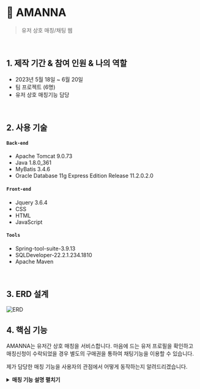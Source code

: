 # :pushpin: AMANNA
> 유저 상호 매칭/채팅 웹


</br>

## 1. 제작 기간 & 참여 인원 & 나의 역할
  - 2023년 5월 18일 ~ 6월 20일
  - 팀 프로젝트 (6명)
  - 유저 상호 매칭기능 담당

</br>

## 2. 사용 기술
#### `Back-end`
  - Apache Tomcat 9.0.73
  - Java 1.8.0_361
  - MyBatis 3.4.6
  - Oracle Database 11g Express Edition Release 11.2.0.2.0
 
#### `Front-end`
  - Jquery 3.6.4
  - CSS
  - HTML
  - JavaScript

#### `Tools`
- Spring-tool-suite-3.9.13
- SQLDeveloper-22.2.1.234.1810
- Apache Maven

</br>

## 3. ERD 설계
![ERD](https://github.com/donghunshin9379/test/assets/139945914/c612e5e0-f736-499c-8f2e-85b5a421aacc)


## 4. 핵심 기능
AMANNA는 유저간 상호 매칭을 서비스합니다.
마음에 드는 유저 프로필을 확인하고 매칭신청이 수락되었을 경우 
별도의 구매권을 통하여 채팅기능을 이용할 수 있습니다.

제가 담당한 매칭 기능을 사용자의 관점에서 어떻게 동작하는지 알려드리겠습니다.

<details>
<summary><b>매칭 기능 설명 펼치기</b></summary>
<div markdown="1">

### 4.1. 가입된 유저 목록 ( 프로필 )
![일반 유저 목록](https://github.com/Integerous/all-in-one/assets/139945914/c8c69ceb-c2ff-42b4-960f-b0055edf195f)
- **유저목록 확인**
- DB member 테이블에 저장된 유저목록 데이터 리스트를 Mybatis를 이용하여 모두 가져옵니다.
- table에 body 영역에서 c:forEach 방식으로 list를 표현합니다


### 4.2. 유저 프로필 확인
![유저 프로필 확인](https://github.com/Integerous/all-in-one/assets/139945914/d9c60193-501a-4d9f-bd8d-1f5fadfd751e)
- 특정 유저의 프로필을 확인하고 로그인 상태에서 매칭을 신청할 수 있습니다.
- '신청하기' 클릭시, 저장된 user.id 값이 <a>태그 내의 getMember.do를 실행합니다.
      
- 저장된 id값은 MemberVO 타입의 vo에 담기고 DAO를 통해 해당 id를 가진 유저의 모든 데이터를 가져옵니다

- 유저 회원가입 시 사진등록이 안 되었을 경우 '등록된 사진이 없습니다' 표시

-**코드 확인**
      ```
  	<tr>
	<td><img alt="등록한 사진이 없습니다" src="pictures/${user.imgName }"
	id="profilePic"></td>
 	</tr> ```

### 4.3 나의 매칭목록 ( 발신 / 수신 )
- ![나의 매칭목록](https://github.com/Integerous/all-in-one/assets/139945914/5ff31e1b-73e2-4160-a00f-be674c8854d9)
  - 화면 상단에 내가 받은 매칭, 하단에 보낸 매칭을 띄웁니다.
    
  - 수신된 매칭목록에서 특정 유저 프로필 확인
-**코드 확인**
     ```
    <td><a href="getCaller.do?seq=${match.seq }&id=${member.id}&matchId=${match.id}">프로필 확인</a>
    </td>
     ```
     
  - getCaller.do 로 실행된 컨트롤러를 통해서 이전에 받은 match.seq, member.id, match.id 값을 근거로 DAO를 거쳐 화면에 표시됩니다.
    
-**코드 확인**

    ``` 
    @RequestMapping("/getCaller.do")
	public String getCaller(MatchVO vo, Model model, HttpSession session) {
	// 세션에서 "member" 속성 값을 가져옴
	    MemberVO member = (MemberVO) session.getAttribute("member");
	    System.out.println("로그인 정보 : " + member);                                
 	    MatchVO caller = matchService.getCaller(vo);
	    model.addAttribute("caller", caller); // Model 객체 사용 View에 데이터 전달
	    System.out.println("caller의 이미지네임 : " + caller.getImgName());
	    return "getCaller.jsp";
	}  ``` 

 
    
  -**발신자 확인***
    ![매칭 수락하기](https://github.com/Integerous/all-in-one/assets/139945914/a31447ae-5b75-4afc-8e8c-7b3824165d42)
    매칭 발신자의 프로필을 확인하고 수락/거절을 동작할 수 있습니다.

  - 수락 시 form에 담긴 input 타입 yesMatch.do가 실행되어 하단의 값을 근거로 DB 진행상태 컬럼에 '수락'으로 표시 됩니다.
  - **코드 확인**
   ``` 
    <input type="hidden" name="seq" id="matchSeq"> <input type="submit" value="수락하기" onclick="setMatchAction('yesMatch.do')">
   ```

      
-**요청 수락 동작**
- DB의 진행상태 컬럼이 '수락'으로 변경(UPDATE)됩니다.
-**코드 확인**
     
  	```
        public void yesMatch(MatchVO vo) {
		System.out.println("===> MyBatis 사용 yesMatch(vo) 실행");
		System.out.println("===> 담긴값 : " + vo);
		mybatis.update("yesMatch", vo);
	}
	```
 
-**요청 거절 동작**
- 수락과 같은 방식으로 컬럼에 '거절'로 표시됩니다.
- 특이사항으로 거절,취소 상태인 경우 script를 통해 채팅실행을 방지했습니다.

-**코드 확인**
 ```
 function chatTest(progress){
	if (progress === "거절") {
		alert("거절상태 입니다")
	} else if (progress === "수락") {
		alert("채팅을 시작합니다")
		window.open("chat.jsp","아만나 채팅","width=550, height=900");
	} else if (progress === "취소") {
		alert("신청취소 상태입니다")
	} else {
		alert("미응답 상태입니다")
	}
}
 ```



### 4.4. 수락 후 1대1 채팅
![보낸매칭 수락](https://github.com/Integerous/all-in-one/assets/139945914/e59383fd-20b4-4e22-a4fb-3a971aaa20ce)
- 이전에 스크립트 코드를 통해 유저가 1대1 채팅을 할 수 있습니다. 

## 5. 회고 / 느낀점
MVC 패턴으로 디자인 하여 각 모델을 분리하는 것에 중점을 두었던 프로젝트 였습니다. 
6명의 인원으로 각 파트별로 나눈 점이 효율적인 유지보수를 도출했다고 생각합니다.

Mapper 영역에서의 코드 작성 중,  JOIN을 이용할 떄가 많았는데 JOIN문 안의 테이블 + 컬럼명의 갯수가 많아 가독성이 떨어졌는데
테이블의 별칭을 부여하여 작성했던것이 기억에 남았습니다.

개인적으로 느낀점은 코드작성에 있어서 개념 뿐만 아니라 반복적인 실습만이 숙련도 향상을 위한 지름길이라고 생각했습니다.



